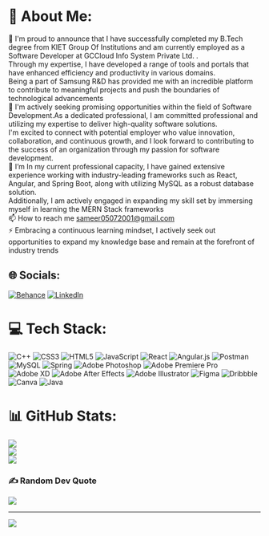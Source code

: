 # 💫 About Me:
🔭 I'm proud to announce that I have successfully completed my B.Tech degree  from KIET Group Of Institutions and am currently employed as a Software Developer  at GCCloud Info System Private Ltd. . <br>      Through my expertise, I have developed a range of tools and portals that have enhanced efficiency and productivity in various domains.<br>      Being a part of Samsung R&D has provided me with an incredible platform to contribute to meaningful projects and push the boundaries of technological advancements<br>🤝 I'm actively seeking promising opportunities within the field of Software Development.As a dedicated professional, I am committed professional and utilizing my expertise to deliver high-quality software solutions.<br>      I'm excited to connect with potential employer who value innovation, collaboration, and continuous growth, and I look forward to contributing to the success of an organization through my passion for software development.<br>🌱 I’m In my current professional capacity, I have gained extensive experience working with industry-leading frameworks such as React, Angular, and Spring Boot, along with utilizing MySQL as a robust database solution.<br>      Additionally, I am actively engaged in expanding my skill set by immersing myself in learning the MERN Stack frameworks<br>📫 How to reach me sameer05072001@gmail.com <br>⚡ Embracing a continuous learning mindset, I actively seek out opportunities to expand my knowledge base and remain at the forefront of industry trends


## 🌐 Socials:
[![Behance](https://img.shields.io/badge/Behance-1769ff?logo=behance&logoColor=white)](https://behance.net/sameerverma8) [![LinkedIn](https://img.shields.io/badge/LinkedIn-%230077B5.svg?logo=linkedin&logoColor=white)](https://linkedin.com/in/sameer-verma-a169561a7) 

# 💻 Tech Stack:
![C++](https://img.shields.io/badge/c++-%2300599C.svg?style=for-the-badge&logo=c%2B%2B&logoColor=white) ![CSS3](https://img.shields.io/badge/css3-%231572B6.svg?style=for-the-badge&logo=css3&logoColor=white) ![HTML5](https://img.shields.io/badge/html5-%23E34F26.svg?style=for-the-badge&logo=html5&logoColor=white) ![JavaScript](https://img.shields.io/badge/javascript-%23323330.svg?style=for-the-badge&logo=javascript&logoColor=%23F7DF1E) ![React](https://img.shields.io/badge/react-%2320232a.svg?style=for-the-badge&logo=react&logoColor=%2361DAFB) ![Angular.js](https://img.shields.io/badge/angular.js-%23E23237.svg?style=for-the-badge&logo=angularjs&logoColor=white) ![Postman](https://img.shields.io/badge/Postman-FF6C37?style=for-the-badge&logo=postman&logoColor=white) ![MySQL](https://img.shields.io/badge/mysql-%2300f.svg?style=for-the-badge&logo=mysql&logoColor=white) ![Spring](https://img.shields.io/badge/spring-%236DB33F.svg?style=for-the-badge&logo=spring&logoColor=white) ![Adobe Photoshop](https://img.shields.io/badge/adobephotoshop-%2331A8FF.svg?style=for-the-badge&logo=adobephotoshop&logoColor=white) ![Adobe Premiere Pro](https://img.shields.io/badge/Adobe%20Premiere%20Pro-9999FF.svg?style=for-the-badge&logo=Adobe%20Premiere%20Pro&logoColor=white) ![Adobe XD](https://img.shields.io/badge/Adobe%20XD-470137?style=for-the-badge&logo=Adobe%20XD&logoColor=#FF61F6) ![Adobe After Effects](https://img.shields.io/badge/Adobe%20After%20Effects-9999FF.svg?style=for-the-badge&logo=Adobe%20After%20Effects&logoColor=white) ![Adobe Illustrator](https://img.shields.io/badge/adobeillustrator-%23FF9A00.svg?style=for-the-badge&logo=adobeillustrator&logoColor=white) 	![Figma](https://img.shields.io/badge/figma-%23F24E1E.svg?style=for-the-badge&logo=figma&logoColor=white) ![Dribbble](https://img.shields.io/badge/Dribbble-EA4C89?style=for-the-badge&logo=dribbble&logoColor=white) ![Canva](https://img.shields.io/badge/Canva-%2300C4CC.svg?style=for-the-badge&logo=Canva&logoColor=white) ![Java](https://img.shields.io/badge/java-%23ED8B00.svg?style=for-the-badge&logo=java&logoColor=white)
# 📊 GitHub Stats:
![](https://github-readme-stats.vercel.app/api?username=sameercr7&theme=tokyonight&hide_border=false&include_all_commits=false&count_private=false)<br/>
![](https://github-readme-streak-stats.herokuapp.com/?user=sameercr7&theme=tokyonight&hide_border=false)<br/>
![](https://github-readme-stats.vercel.app/api/top-langs/?username=sameercr7&theme=tokyonight&hide_border=false&include_all_commits=false&count_private=false&layout=compact)

### ✍️ Random Dev Quote
![](https://quotes-github-readme.vercel.app/api?type=horizontal&theme=radical)

---
[![](https://visitcount.itsvg.in/api?id=sameercr7&icon=0&color=0)](https://visitcount.itsvg.in)

<!-- Proudly created with GPRM ( https://gprm.itsvg.in ) -->
